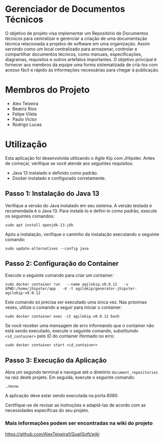 # Gerenciador de Documentos Técnicos
O objetivo de projeto visa implementar um Repositório de Documentos técnicos para centralizar e gerenciar a criação de uma documentação técnica relacionada a projetos de software em uma organização. Assim servindo como um local centralizado para armazenar, controlar e compartilhar documentos técnicos, como manuais, especificações, diagramas, requisitos e outros artefatos importantes. O objetivo principal é fornecer aos membros da equipe uma forma sistematizada de criá-los com acesso fácil e rápido às informações necessárias para chegar à publicação.

# Membros do Projeto
- Alex Teixeira
- Beatriz Rios
- Felipe Vilela
- Paulo Victor
- Rodrigo Lucas

# Utilização
Esta aplicação foi desenvolvida utilizando o Agile Kip com JHipster. Antes de começar, verifique se você atende aos seguintes requisitos:

- Java 13 instalado e definido como padrão.
- Docker instalado e configurado corretamente.

## Passo 1: Instalação do Java 13
Verifique a versão do Java instalado em seu sistema. A versão testada e recomendada é o Java 13. Para instalá-lo e defini-lo como padrão, execute os seguintes comandos:
```
sudo apt install openjdk-13-jdk
```
Após a instalação, verifique o caminho da instalação executando o seguinte comando:
```
sudo update-alternatives --config java
```
## Passo 2: Configuração do Container
Execute o seguinte comando para criar um container:
```
sudo docker container run   --name agilekip.v0.0.12   -v $PWD:/home/jhipster/app   -d -t agilekip/generator-jhipster-agilekip:v0.0.12
```
Este comando só precisa ser executado uma única vez. Nas próximas vezes, utilize o comando a seguir para iniciar o container:
```
sudo docker container exec -it agilekip.v0.0.12 bash
```
Se você receber uma mensagem de erro informando que o container não está sendo executado, execute o seguinte comando, substituindo `<id_container>` pelo ID do container iformado no erro:
```
sudo docker container start <id_container>
```

## Passo 3: Execução da Aplicação
Abra um segundo terminal e navegue até o diretório `document_repositories` na raiz deste projeto. Em seguida, execute o seguinte comando:
```
./mvnw
```
A aplicação deve estar sendo executada na porta 8080.

Certifique-se de revisar as instruções e adaptá-las de acordo com as necessidades específicas do seu projeto.

### Mais informações podem ser encontradas na wiki do projeto
https://github.com/AlexTeixeira1/QualiSoft/wiki
